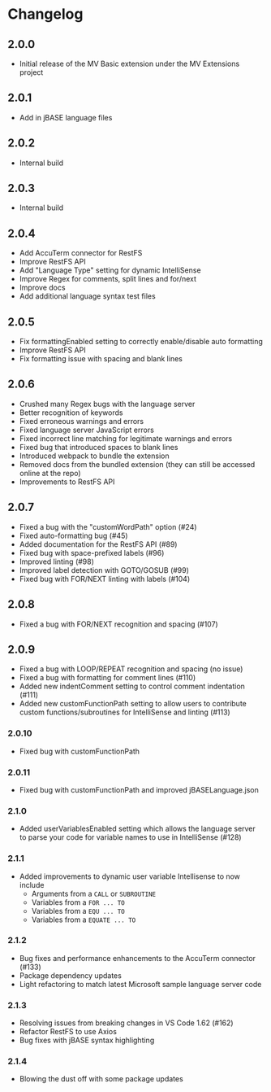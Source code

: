 # Changelog

## 2.0.0

- Initial release of the MV Basic extension under the MV Extensions project

## 2.0.1

- Add in jBASE language files

## 2.0.2

- Internal build

## 2.0.3

- Internal build

## 2.0.4

- Add AccuTerm connector for RestFS
- Improve RestFS API
- Add "Language Type" setting for dynamic IntelliSense
- Improve Regex for comments, split lines and for/next
- Improve docs
- Add additional language syntax test files

## 2.0.5

- Fix formattingEnabled setting to correctly enable/disable auto formatting
- Improve RestFS API
- Fix formatting issue with spacing and blank lines

## 2.0.6

- Crushed many Regex bugs with the language server
- Better recognition of keywords
- Fixed erroneous warnings and errors
- Fixed language server JavaScript errors
- Fixed incorrect line matching for legitimate warnings and errors
- Fixed bug that introduced spaces to blank lines
- Introduced webpack to bundle the extension
- Removed docs from the bundled extension (they can still be accessed online at the repo)
- Improvements to RestFS API

## 2.0.7

- Fixed a bug with the "customWordPath" option (#24)
- Fixed auto-formatting bug (#45)
- Added documentation for the RestFS API (#89)
- Fixed bug with space-prefixed labels (#96)
- Improved linting (#98)
- Improved label detection with GOTO/GOSUB (#99)
- Fixed bug with FOR/NEXT linting with labels (#104)

## 2.0.8

- Fixed a bug with FOR/NEXT recognition and spacing (#107)

## 2.0.9

- Fixed a bug with LOOP/REPEAT recognition and spacing (no issue)
- Fixed a bug with formatting for comment lines (#110)
- Added new indentComment setting to control comment indentation (#111)
- Added new customFunctionPath setting to allow users to contribute custom functions/subroutines for IntelliSense and linting (#113)

### 2.0.10

- Fixed bug with customFunctionPath

### 2.0.11

- Fixed bug with customFunctionPath and improved jBASELanguage.json

### 2.1.0

- Added userVariablesEnabled setting which allows the language server to parse your code for variable names to use in IntelliSense (#128)

### 2.1.1

- Added improvements to dynamic user variable Intellisense to now include
  - Arguments from a `CALL` or `SUBROUTINE`
  - Variables from a `FOR ... TO`
  - Variables from a `EQU ... TO`
  - Variables from a `EQUATE ... TO`

### 2.1.2

- Bug fixes and performance enhancements to the AccuTerm connector (#133)
- Package dependency updates
- Light refactoring to match latest Microsoft sample language server code

### 2.1.3

- Resolving issues from breaking changes in VS Code 1.62 (#162)
- Refactor RestFS to use Axios
- Bug fixes with jBASE syntax highlighting

### 2.1.4

- Blowing the dust off with some package updates
